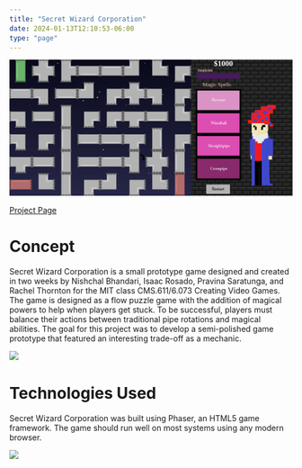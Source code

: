```yaml
---
title: "Secret Wizard Corporation"
date: 2024-01-13T12:10:53-06:00
type: "page"
---
```


![](/wizard.png)

[Project Page](https://nishchalb.github.io/secret-wizard-corporation/)

# Concept

Secret Wizard Corporation is a small prototype game designed and created in two weeks by Nishchal Bhandari, Isaac Rosado, Pravina 
Saratunga, and Rachel Thornton for the MIT class CMS.611/6.073 Creating Video Games. The game is designed as a flow puzzle 
game with the addition of magical powers to help when players get stuck. To be successful, players must balance their 
actions between traditional pipe rotations and magical abilities. The goal for this project was to develop a semi-polished game prototype 
that featured an interesting trade-off as a mechanic.

![](/gamelab.jpg)

# Technologies Used


Secret Wizard Corporation was built using Phaser, an HTML5 game framework. The game should run well on most systems using any modern browser.

![](/phaser.jpg)
